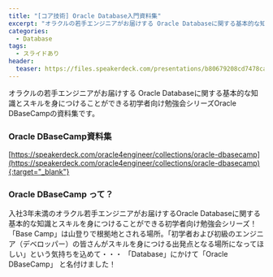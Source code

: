 ```yaml
---
title: "[コア技術] Oracle Database入門資料集"
excerpt: "オラクルの若手エンジニアがお届けする Oracle Databaseに関する基本的な知識とスキルを身につけることができる初学者向け勉強会シリーズ"
categories:
  - Database
tags:
  - スライドあり
header:
  teaser: https://files.speakerdeck.com/presentations/b80679208cd7478ca07e3158f138dc29/slide_0.jpg
---
```


オラクルの若手エンジニアがお届けする Oracle Databaseに関する基本的な知識とスキルを身につけることができる初学者向け勉強会シリーズOracle DBaseCampの資料集です。

### Oracle DBaseCamp資料集
[https://speakerdeck.com/oracle4engineer/collections/oracle-dbasecamp](https://speakerdeck.com/oracle4engineer/collections/oracle-dbasecamp){:target="_blank"}

### Oracle DBaseCamp って？

入社3年未満のオラクル若手エンジニアがお届けするOracle Databaseに関する基本的な知識とスキルを身につけることができる初学者向け勉強会シリーズ！
「Base Camp」は山登りで根拠地とされる場所。「初学者および初級のエンジニア（デベロッパー）の皆さんがスキルを身につける出発点となる場所になってほしい」という気持ちを込めて・・・
「Database」にかけて「Oracle DBaseCamp」 と名付けました！



